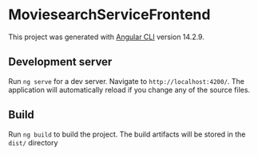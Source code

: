 # MoviesearchServiceFrontend

This project was generated with [Angular CLI](https://github.com/angular/angular-cli) version 14.2.9. 

## Development server

Run `ng serve` for a dev server. Navigate to `http://localhost:4200/`. The application will automatically reload if you change any of the source files.

## Build

Run `ng build` to build the project. The build artifacts will be stored in the `dist/` directory
